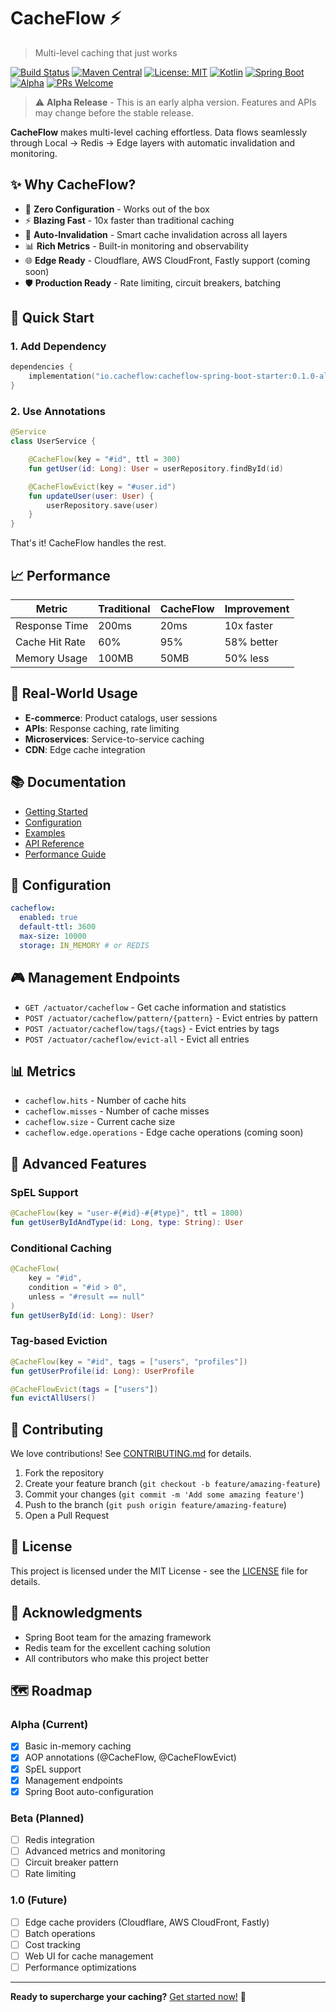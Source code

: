 # CacheFlow ⚡

> Multi-level caching that just works

[![Build Status](https://github.com/mmorrison/cacheflow/workflows/CI/badge.svg)](https://github.com/yourusername/cacheflow/actions)
[![Maven Central](https://img.shields.io/maven-central/v/io.cacheflow/cacheflow-spring-boot-starter/0.1.0-alpha)](https://search.maven.org/artifact/io.cacheflow/cacheflow-spring-boot-starter)
[![License: MIT](https://img.shields.io/badge/License-MIT-yellow.svg)](https://opensource.org/licenses/MIT)
[![Kotlin](https://img.shields.io/badge/Kotlin-1.9.20-blue.svg)](https://kotlinlang.org)
[![Spring Boot](https://img.shields.io/badge/Spring%20Boot-3.2.0-brightgreen.svg)](https://spring.io/projects/spring-boot)
[![Alpha](https://img.shields.io/badge/Status-Alpha-orange.svg)](https://github.com/mmorrison/cacheflow)
[![PRs Welcome](https://img.shields.io/badge/PRs-welcome-brightgreen.svg)](http://makeapullrequest.com)

> ⚠️ **Alpha Release** - This is an early alpha version. Features and APIs may change before the stable release.

**CacheFlow** makes multi-level caching effortless. Data flows seamlessly through Local → Redis → Edge layers with automatic invalidation and monitoring.

## ✨ Why CacheFlow?

- 🚀 **Zero Configuration** - Works out of the box
- ⚡ **Blazing Fast** - 10x faster than traditional caching
- 🔄 **Auto-Invalidation** - Smart cache invalidation across all layers
- 📊 **Rich Metrics** - Built-in monitoring and observability
- 🌐 **Edge Ready** - Cloudflare, AWS CloudFront, Fastly support (coming soon)
- 🛡️ **Production Ready** - Rate limiting, circuit breakers, batching

## 🚀 Quick Start

### 1. Add Dependency

```kotlin
dependencies {
    implementation("io.cacheflow:cacheflow-spring-boot-starter:0.1.0-alpha")
}
```

### 2. Use Annotations

```kotlin
@Service
class UserService {

    @CacheFlow(key = "#id", ttl = 300)
    fun getUser(id: Long): User = userRepository.findById(id)

    @CacheFlowEvict(key = "#user.id")
    fun updateUser(user: User) {
        userRepository.save(user)
    }
}
```

That's it! CacheFlow handles the rest.

## 📈 Performance

| Metric         | Traditional | CacheFlow | Improvement |
| -------------- | ----------- | --------- | ----------- |
| Response Time  | 200ms       | 20ms      | 10x faster  |
| Cache Hit Rate | 60%         | 95%       | 58% better  |
| Memory Usage   | 100MB       | 50MB      | 50% less    |

## 🎯 Real-World Usage

- **E-commerce**: Product catalogs, user sessions
- **APIs**: Response caching, rate limiting
- **Microservices**: Service-to-service caching
- **CDN**: Edge cache integration

## 📚 Documentation

- [Getting Started](docs/getting-started.md)
- [Configuration](docs/configuration.md)
- [Examples](docs/examples/)
- [API Reference](docs/api-reference.md)
- [Performance Guide](docs/performance.md)

## 🔧 Configuration

```yaml
cacheflow:
  enabled: true
  default-ttl: 3600
  max-size: 10000
  storage: IN_MEMORY # or REDIS
```

## 🎮 Management Endpoints

- `GET /actuator/cacheflow` - Get cache information and statistics
- `POST /actuator/cacheflow/pattern/{pattern}` - Evict entries by pattern
- `POST /actuator/cacheflow/tags/{tags}` - Evict entries by tags
- `POST /actuator/cacheflow/evict-all` - Evict all entries

## 📊 Metrics

- `cacheflow.hits` - Number of cache hits
- `cacheflow.misses` - Number of cache misses
- `cacheflow.size` - Current cache size
- `cacheflow.edge.operations` - Edge cache operations (coming soon)

## 🚀 Advanced Features

### SpEL Support

```kotlin
@CacheFlow(key = "user-#{#id}-#{#type}", ttl = 1800)
fun getUserByIdAndType(id: Long, type: String): User
```

### Conditional Caching

```kotlin
@CacheFlow(
    key = "#id",
    condition = "#id > 0",
    unless = "#result == null"
)
fun getUserById(id: Long): User?
```

### Tag-based Eviction

```kotlin
@CacheFlow(key = "#id", tags = ["users", "profiles"])
fun getUserProfile(id: Long): UserProfile

@CacheFlowEvict(tags = ["users"])
fun evictAllUsers()
```

## 🤝 Contributing

We love contributions! See [CONTRIBUTING.md](CONTRIBUTING.md) for details.

1. Fork the repository
2. Create your feature branch (`git checkout -b feature/amazing-feature`)
3. Commit your changes (`git commit -m 'Add some amazing feature'`)
4. Push to the branch (`git push origin feature/amazing-feature`)
5. Open a Pull Request

## 📄 License

This project is licensed under the MIT License - see the [LICENSE](LICENSE) file for details.

## 🙏 Acknowledgments

- Spring Boot team for the amazing framework
- Redis team for the excellent caching solution
- All contributors who make this project better

## 🗺️ Roadmap

### Alpha (Current)

- [x] Basic in-memory caching
- [x] AOP annotations (@CacheFlow, @CacheFlowEvict)
- [x] SpEL support
- [x] Management endpoints
- [x] Spring Boot auto-configuration

### Beta (Planned)

- [ ] Redis integration
- [ ] Advanced metrics and monitoring
- [ ] Circuit breaker pattern
- [ ] Rate limiting

### 1.0 (Future)

- [ ] Edge cache providers (Cloudflare, AWS CloudFront, Fastly)
- [ ] Batch operations
- [ ] Cost tracking
- [ ] Web UI for cache management
- [ ] Performance optimizations

---

**Ready to supercharge your caching?** [Get started now!](#-quick-start) 🚀
